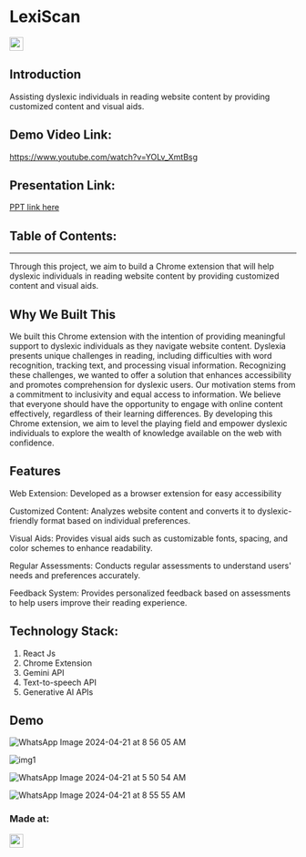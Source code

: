 # LexiScan
<p align="center">
</p>

<a href="https://hack36.com"> <img src="https://i.postimg.cc/FFwvfkGk/built-at-hack36.png" height=24px> </a>


## Introduction
Assisting dyslexic individuals in reading website content by providing customized content and visual aids.

## Demo Video Link:
  <a href="https://www.youtube.com/watch?v=YOLv_XmtBsg">https://www.youtube.com/watch?v=YOLv_XmtBsg</a>
  
## Presentation Link:
  <a href="https://www.canva.com/design/DAGC_0kke4A/7SjLXSeyoWhWfOkqxHtoGw/edit?utm_content=DAGC_0kke4A&utm_campaign=designshare&utm_medium=link2&utm_source=sharebutton"> PPT link here </a>
  
  
## Table of Contents:

---

Through this project, we aim to build a Chrome extension that will help dyslexic individuals in reading website content by providing customized content and visual aids.


## Why We Built This
We built this Chrome extension with the intention of providing meaningful support to dyslexic individuals as they navigate website content. Dyslexia presents unique challenges in reading, including difficulties with word recognition, tracking text, and processing visual information. Recognizing these challenges, we wanted to offer a solution that enhances accessibility and promotes comprehension for dyslexic users.
Our motivation stems from a commitment to inclusivity and equal access to information. We believe that everyone should have the opportunity to engage with online content effectively, regardless of their learning differences. By developing this Chrome extension, we aim to level the playing field and empower dyslexic individuals to explore the wealth of knowledge available on the web with confidence.


## Features

Web Extension: Developed as a browser extension for easy accessibility

Customized Content: Analyzes website content and converts it to dyslexic-friendly format based on individual preferences.

Visual Aids: Provides visual aids such as customizable fonts, spacing, and color schemes to enhance readability.

Regular Assessments: Conducts regular assessments to understand users' needs and preferences accurately.

Feedback System: Provides personalized feedback based on assessments to help users improve their reading experience.





## Technology Stack:
  1) React Js
  2) Chrome Extension
  3) Gemini API
  4) Text-to-speech API
  5) Generative AI APIs



## Demo
![WhatsApp Image 2024-04-21 at 8 56 05 AM](https://github.com/NishuSharma18/LexiScan/assets/93839989/1596934d-effc-431a-9cc6-458ffe38c71f)

![img1](https://github.com/NishuSharma18/LexiScan/assets/93839989/4ba7521b-bb4c-4868-80f2-444cf2f444fa)

![WhatsApp Image 2024-04-21 at 5 50 54 AM](https://github.com/NishuSharma18/LexiScan/assets/93839989/af33bbfe-c8f6-4417-aa95-2e88080ae693)

![WhatsApp Image 2024-04-21 at 8 55 55 AM](https://github.com/NishuSharma18/LexiScan/assets/93839989/9f523d02-013a-4f6f-a320-a6d9a411ea7a)



### Made at:
<a href="https://hack36.com"> <img src="https://i.postimg.cc/FFwvfkGk/built-at-hack36.png" height=24px> </a>
